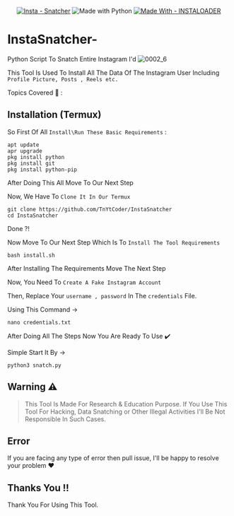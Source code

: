 <p align="center">
<a href="https://github.com/TnYtCoder/InstaSnatcher"><img src="https://img.shields.io/badge/Insta-Snatcher-success?logo=Instagram&logoColor=green" alt="Insta - Snatcher"></a>
  <img src="https://img.shields.io/badge/Python-%3E=3.6-blue?logo=python&logoColor=white" alt="Made with Python">
<a href="https://instaloader.github.io/"><img src="https://img.shields.io/badge/Made_With-INSTALOADER_-brightgreen?style=for-the-badge&logo=Python" alt="Made With - INSTALOADER "></a>
</p>

# InstaSnatcher-
Python Script To Snatch Entire Instagram I'd 
![0002_6](https://github.com/TnYtCoder/InstaSnatcher-/assets/115485810/7c21d178-33a5-4f70-af00-ae9fb9b3d2f2)

This Tool Is Used To Install All The Data Of The Instagram User Including `Profile Picture, Posts , Reels etc.`

Topics Covered 📑 :


## Installation (Termux)
So First Of All `Install\Run These Basic Requirements` :
```
apt update
apr upgrade
pkg install python
pkg install git
pkg install python-pip
```
After Doing This All Move To Our Next Step

Now, We Have To `Clone It In Our Termux`
```
git clone https://github.com/TnYtCoder/InstaSnatcher
cd InstaSnatcher
```
Done ?!

Now Move To Our Next Step Which Is To `Install The Tool Requirements`
```
bash install.sh
```
After Installing The Requirements Move The Next Step

Now, You Need To `Create A Fake Instagram Account`

Then, Replace Your `username , password` In The `credentials` File.

Using This Command →
```
nano credentials.txt
```
After Doing All The Steps Now You Are Ready To Use ✔️

Simple Start It By →
```
python3 snatch.py
```

## Warning ⚠️
>This Tool Is Made For Research & Education Purpose. If You Use This Tool For Hacking, Data Snatching or Other Illegal Activities I'll Be Not Responsible In Such Cases.

## Error
If you are facing any type of error then pull issue, I'll be happy to resolve your problem ❤️

## Thanks You !!
Thank You For Using This Tool.
